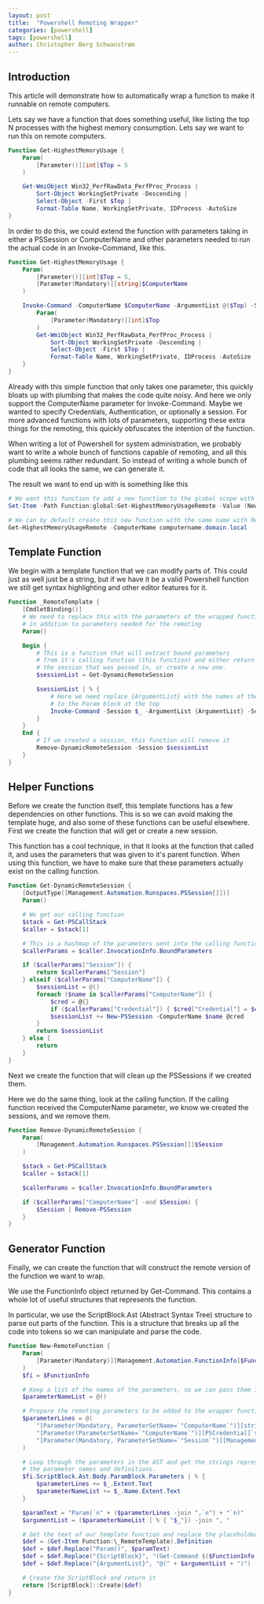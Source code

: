 ```yaml
---
layout: post
title:  "Powershell Remoting Wrapper"
categories: [powershell]
tags: [powershell]
author: Christopher Berg Schwanstrøm
---
```


## Introduction

This article will demonstrate how to automatically wrap a function to make it runnable on remote computers.

Lets say we have a function that does something useful, like listing the top N processes with the highest memory consumption. Lets say we want to run this on remote computers.

``` powershell
Function Get-HighestMemoryUsage {
    Param(
        [Parameter()][int]$Top = 5
    )

    Get-WmiObject Win32_PerfRawData_PerfProc_Process |
        Sort-Object WorkingSetPrivate -Descending |
        Select-Object -First $Top |
        Format-Table Name, WorkingSetPrivate, IDProcess -AutoSize
}
```

In order to do this, we could extend the function with parameters taking in either a PSSession or ComputerName and other parameters needed to run the actual code in an Invoke-Command, like this.

``` powershell
Function Get-HighestMemoryUsage {
    Param(
        [Parameter()][int]$Top = 5,
        [Parameter(Mandatory)][string]$ComputerName
    )

    Invoke-Command -ComputerName $ComputerName -ArgumentList @($Top) -ScriptBlock {
        Param(
            [Parameter(Mandatory)][int]$Top
        )
        Get-WmiObject Win32_PerfRawData_PerfProc_Process |
            Sort-Object WorkingSetPrivate -Descending |
            Select-Object -First $Top |
            Format-Table Name, WorkingSetPrivate, IDProcess -AutoSize
    }
}
```

Already with this simple function that only takes one parameter, this quickly bloats up with plumbing that makes the code quite noisy. And here we only support the ComputerName parameter for Invoke-Command. Maybe we wanted to specify Credentials, Authentication, or optionally a session. For more advanced functions with lots of parameters, supporting these extra things for the remoting, this quickly obfuscates the intention of the function.

When writing a lot of Powershell for system administration, we probably want to write a whole bunch of functions capable of remoting, and all this plumbing seems rather redundant. So instead of writing a whole bunch of code that all looks the same, we can generate it.

The result we want to end up with is something like this

``` powershell
# We want this function to add a new function to the global scope with remoting capabilities
Set-Item -Path Function:global:Get-HighestMemoryUsageRemote -Value (New-RemoteFunction (Get-Command Get-HighestMemoryUsage))

# We can by default create this new function with the same name with Remote tacked on at the end
Get-HighestMemoryUsageRemote -ComputerName computername.domain.local
```

## Template Function

We begin with a template function that we can modify parts of. This could just as well just be a string, but if we have it be a valid Powershell function we still get syntax highlighting and other editor features for it.

``` powershell
Function _RemoteTemplate {
    [CmdletBinding()]
    # We need to replace this with the parameters of the wrapped function,
    # in addition to parameters needed for the remoting
    Param()

    Begin {
        # This is a function that will extract bound parameters 
        # from it's calling function (this function) and either return
        # the session that was passed in, or create a new one.
        $sessionList = Get-DynamicRemoteSession

        $sessionList | % {
            # Here we need replace {ArgumentList} with the names of the parameters we added
            # to the Param block at the top
            Invoke-Command -Session $_ -ArgumentList {ArgumentList} -ScriptBlock {ScriptBlock}
        }
    }
    End {
        # If we created a session, this function will remove it
        Remove-DynamicRemoteSession -Session $sessionList
    }
}

```

## Helper Functions

Before we create the function itself, this template functions has a few dependencies on other functions. This is so we can avoid making the template huge, and also some of these functions can be useful elsewhere. First we create the function that will get or create a new session.

This function has a cool technique, in that it looks at the function that called it, and uses the parameters that was given to it's parent function. When using this function, we have to make sure that these parameters actually exist on the calling function.

``` powershell
Function Get-DynamicRemoteSession {
    [OutputType([Management.Automation.Runspaces.PSSession[]])]
    Param()

    # We get our calling function
    $stack = Get-PSCallStack
    $caller = $stack[1]

    # This is a hashmap of the parameters sent into the calling function
    $callerParams = $caller.InvocationInfo.BoundParameters

    if ($callerParams["Session"]) {
        return $callerParams["Session"]
    } elseif ($callerParams["ComputerName"]) {
        $sessionList = @()
        foreach ($name in $callerParams["ComputerName"]) {
            $cred = @{}
            if ($callerParams["Credential"]) { $cred["Credential"] = $callerParams["Credential"]}
            $sessionList += New-PSSession -ComputerName $name @cred
        }
        return $sessionList
    } else {
        return
    }
}
```

Next we create the function that will clean up the PSSessions if we created them.

Here we do the same thing, look at the calling function. If the calling function received the ComputerName parameter, we know we created the sessions, and we remove them.

``` powershell
Function Remove-DynamicRemoteSession {
    Param(
        [Management.Automation.Runspaces.PSSession[]]$Session
    )

    $stack = Get-PSCallStack
    $caller = $stack[1]

    $callerParams = $caller.InvocationInfo.BoundParameters

    if ($callerParams["ComputerName"] -and $Session) {
        $Session | Remove-PSSession
    }
}
```

## Generator Function

Finally, we can create the function that will construct the remote version of the function we want to wrap.

We use the FunctionInfo object returned by Get-Command. This contains a whole lot of useful structures that represents the function.

In particular, we use the ScriptBlock.Ast (Abstract Syntax Tree) structure to parse out parts of the function. This is a structure that breaks up all the code into tokens so we can manipulate and parse the code.

``` powershell
Function New-RemoteFunction {
    Param(
        [Parameter(Mandatory)][Management.Automation.FunctionInfo]$FunctionInfo
    )
    $fi = $FunctionInfo

    # Keep a list of the names of the parameters, so we can pass them into the Invoke-Command
    $parameterNameList = @()

    # Prepare the remoting parameters to be added to the wrapper function
    $parameterLines = @(
        "[Parameter(Mandatory, ParameterSetName=`"ComputerName`")][string[]]`$ComputerName",
        "[Parameter(ParameterSetName=`"ComputerName`")][PSCredential]`$Credential",
        "[Parameter(Mandatory, ParameterSetName=`"Session`")][Management.Automation.Runspaces.PSSession[]]`$Session"
    )

    # Loop through the parameters in the AST and get the strings representing
    # the parameter names and definitions.
    $fi.ScriptBlock.Ast.Body.ParamBlock.Parameters | % {
        $parameterLines += $_.Extent.Text
        $parameterNameList += $_.Name.Extent.Text
    }

    $paramText = "Param(`n" + ($parameterLines -join ",`n") + "`n)"
    $argumentList = ($parameterNameList | % { "$_"}) -join ", "

    # Get the text of our template function and replace the placeholders
    $def = (Get-Item Function:\_RemoteTemplate).Definition
    $def = $def.Replace("Param()", $paramText)
    $def = $def.Replace("{ScriptBlock}", "(Get-Command $($FunctionInfo.Name)).ScriptBlock")
    $def = $def.Replace("{ArgumentList}", "@(" + $argumentList + ")")

    # Create the ScriptBlock and return it
    return [ScriptBlock]::Create($def)
}
```
